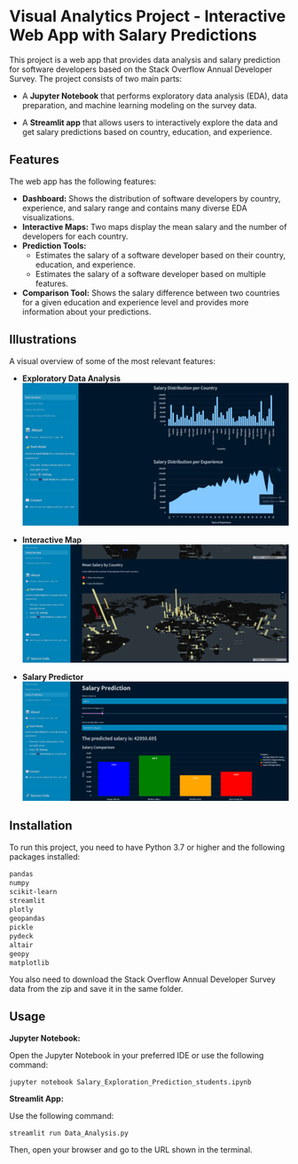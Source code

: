 # Visual Analytics Project - Interactive Web App with Salary Predictions
This project is a web app that provides data analysis and salary prediction for software developers based on the Stack Overflow Annual Developer Survey. The project consists of two main parts:

- A **Jupyter Notebook** that performs exploratory data analysis (EDA), data preparation, and machine learning modeling on the survey data.

- A **Streamlit app** that allows users to interactively explore the data and get salary predictions based on country, education, and experience.

## Features
The web app has the following features:

* **Dashboard:** Shows the distribution of software developers by country, experience, and salary range and contains many diverse EDA visualizations.
* **Interactive Maps:** Two maps display the mean salary and the number of developers for each country.
* **Prediction Tools:**
  - Estimates the salary of a software developer based on their country, education, and experience.
  - Estimates the salary of a software developer based on multiple features.
* **Comparison Tool:** Shows the salary difference between two countries for a given education and experience level and provides more information about your predictions.

## Illustrations
A visual overview of some of the most relevant features:

* **Exploratory Data Analysis**
![Exploratory Data Analysis](images/StreamlitEDA.png)


* **Interactive Map**
![Interactive Map](images/StreamlitMap.png)


* **Salary Predictor**
![Salary Predictor](images/StreamlitPredict.png)

## Installation
To run this project, you need to have Python 3.7 or higher and the following packages installed:

```
pandas
numpy
scikit-learn
streamlit
plotly
geopandas
pickle
pydeck
altair
geopy
matplotlib
```

You also need to download the Stack Overflow Annual Developer Survey data from the zip and save it in the same folder.

## Usage
**Jupyter Notebook:**

Open the Jupyter Notebook in your preferred IDE or use the following command:

```
jupyter notebook Salary_Exploration_Prediction_students.ipynb
```

**Streamlit App:**

Use the following command:

```
streamlit run Data_Analysis.py
```

Then, open your browser and go to the URL shown in the terminal.
